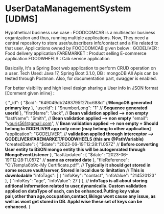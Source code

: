 # UserDataManagementSystem [UDMS]
Hypothetical business use case : FOODCOMCAB is a multisector business organization and thus, running multiple applications. Now, They need a central repository to store user/subscribers info/contact and a file related to that user.
Applications owned by FOODCOMCAB given below :
GODELIVER : Food delivery application
FAREMARKET : Product selling E-commerce application
FOODWHEELS : Cab service application

Basically, It's a Spring Boot web application to perform CRUD operation on a user.
Tech Used: Java 17, Spring Boot 3.1.0, DB : mongoDB
All Apis can be tested through Postman. Also, for documentation part, swagger is enabled.

For better visibility and high level design sharing a User info in JSON format [Comment given inline] :

{
  "_id": {
    "$oid": "649049db2493795f27bc688d" //**MongoDB generated primary key**
  },
  "userId": {
    "$numberLong": "1" // **Sequence generated userId**
  },
  "firstName": "Jack", // **Bean validation applied --> non empty**
  "lastName": "Smith",  // **Bean validation applied --> non empty**
  "email": "yourjs561@gmail.com", // **Bean validation applied --> non empty +  Should belong to GODELIVER app only once [may belong to other application]**
  "application": "GODELIVER", // **validation applied through interceptor --> GODELIVER/FAREMARKET/FOODWHEELS (this are @PathVariable)**
  "createdDate": {
    "$date": "2023-06-19T12:28:11.057Z" // **Before converting User entity to BSON mongo entity this will be autogenrated through MongoEventListener**
  },
  "lastUpdated": {
    "$date": "2023-06-19T12:28:11.057Z" // **same as created date**
  },
  "fileReference": "C:\\Temp\\a6b9c-My Certificate.pdf", // **Typically it should get stored in some secure vault/server, Stored in local due to limitation**
  // **This is downlodable**
  "infoTags": [
    {
      "infoKey": "contact",
      "infoValue": "214520123"
    },
    {
      "infoKey": "age",
      "infoValue": 27
    }
  ],
  // **infoTags is all about storing aditional information related to user,dynamically. Custom validation applied on dataType of each, can be enhanced.Putting key value pair,other than age,occupation,contact,likings wont cause any issue, as well as wont get stored in DB. AppId wise these set of keys can be enhanced.**
}

